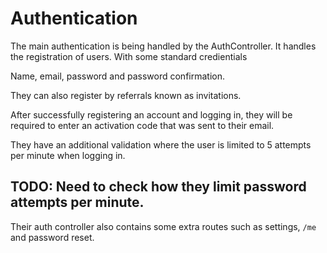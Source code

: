 # Authentication

The main authentication is being handled by the AuthController.
It handles the registration of users. With some standard credientials

Name, email, password and password confirmation.

They can also register by referrals known as invitations.

After successfully registering an account and logging in, they will be required to enter an activation code that was sent to their email.

They have an additional validation where the user is limited to 5 attempts per minute when logging in.
## TODO: Need to check how they limit password attempts per minute.

Their auth controller also contains some extra routes such as settings, `/me` and password reset.
